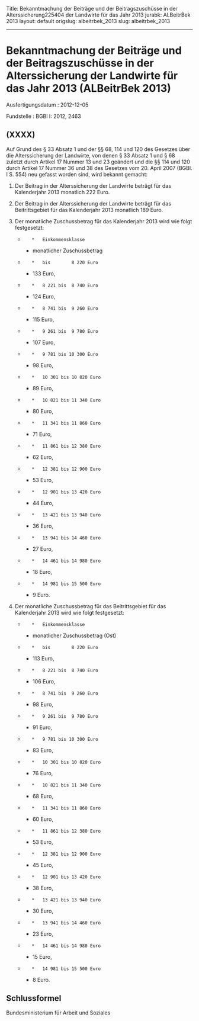 Title: Bekanntmachung der Beiträge und der Beitragszuschüsse in der Alterssicherung225404
  der Landwirte für das Jahr 2013
jurabk: ALBeitrBek 2013
layout: default
origslug: albeitrbek_2013
slug: albeitrbek_2013

---

# Bekanntmachung der Beiträge und der Beitragszuschüsse in der Alterssicherung der Landwirte für das Jahr 2013 (ALBeitrBek 2013)

Ausfertigungsdatum
:   2012-12-05

Fundstelle
:   BGBl I: 2012, 2463


## (XXXX)

Auf Grund des § 33 Absatz 1 und der §§ 68, 114 und 120 des Gesetzes
über die Alterssicherung der Landwirte, von denen § 33 Absatz 1 und §
68 zuletzt durch Artikel 17 Nummer 13 und 23 geändert und die §§ 114
und 120 durch Artikel 17 Nummer 36 und 38 des Gesetzes vom 20. April
2007 (BGBl. I S. 554) neu gefasst worden sind, wird bekannt gemacht:


1.  Der Beitrag in der Alterssicherung der Landwirte beträgt für das
    Kalenderjahr 2013 monatlich 222 Euro.


2.  Der Beitrag in der Alterssicherung der Landwirte beträgt für das
    Beitrittsgebiet für das Kalenderjahr 2013 monatlich 189 Euro.


3.  Der monatliche Zuschussbetrag für das Kalenderjahr 2013 wird wie folgt
    festgesetzt:

    *        *   Einkommensklasse

        *   monatlicher
            Zuschussbetrag


    *        *   bis        8 220 Euro

        *   133 Euro,


    *        *   8 221 bis  8 740 Euro

        *   124 Euro,


    *        *   8 741 bis  9 260 Euro

        *   115 Euro,


    *        *   9 261 bis  9 780 Euro

        *   107 Euro,


    *        *   9 781 bis 10 300 Euro

        *   98 Euro,


    *        *   10 301 bis 10 820 Euro

        *   89 Euro,


    *        *   10 821 bis 11 340 Euro

        *   80 Euro,


    *        *   11 341 bis 11 860 Euro

        *   71 Euro,


    *        *   11 861 bis 12 380 Euro

        *   62 Euro,


    *        *   12 381 bis 12 900 Euro

        *   53 Euro,


    *        *   12 901 bis 13 420 Euro

        *   44 Euro,


    *        *   13 421 bis 13 940 Euro

        *   36 Euro,


    *        *   13 941 bis 14 460 Euro

        *   27 Euro,


    *        *   14 461 bis 14 980 Euro

        *   18 Euro,


    *        *   14 981 bis 15 500 Euro

        *   9 Euro.





4.  Der monatliche Zuschussbetrag für das Beitrittsgebiet für das
    Kalenderjahr 2013 wird wie folgt festgesetzt:

    *        *   Einkommensklasse

        *   monatlicher
            Zuschussbetrag
            (Ost)


    *        *   bis        8 220 Euro

        *   113 Euro,


    *        *   8 221 bis  8 740 Euro

        *   106 Euro,


    *        *   8 741 bis  9 260 Euro

        *   98 Euro,


    *        *   9 261 bis  9 780 Euro

        *   91 Euro,


    *        *   9 781 bis 10 300 Euro

        *   83 Euro,


    *        *   10 301 bis 10 820 Euro

        *   76 Euro,


    *        *   10 821 bis 11 340 Euro

        *   68 Euro,


    *        *   11 341 bis 11 860 Euro

        *   60 Euro,


    *        *   11 861 bis 12 380 Euro

        *   53 Euro,


    *        *   12 381 bis 12 900 Euro

        *   45 Euro,


    *        *   12 901 bis 13 420 Euro

        *   38 Euro,


    *        *   13 421 bis 13 940 Euro

        *   30 Euro,


    *        *   13 941 bis 14 460 Euro

        *   23 Euro,


    *        *   14 461 bis 14 980 Euro

        *   15 Euro,


    *        *   14 981 bis 15 500 Euro

        *   8 Euro.








## Schlussformel

Bundesministerium für Arbeit und Soziales

